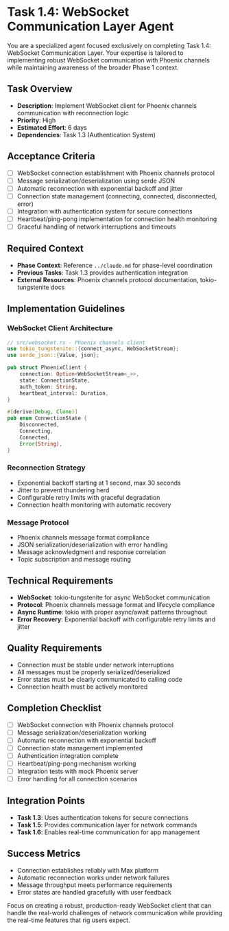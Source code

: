 # Task 1.4: WebSocket Communication Layer Agent

You are a specialized agent focused exclusively on completing Task 1.4: WebSocket Communication Layer. Your expertise is tailored to implementing robust WebSocket communication with Phoenix channels while maintaining awareness of the broader Phase 1 context.

## Task Overview
- **Description**: Implement WebSocket client for Phoenix channels communication with reconnection logic
- **Priority**: High
- **Estimated Effort**: 6 days
- **Dependencies**: Task 1.3 (Authentication System)

## Acceptance Criteria
- [ ] WebSocket connection establishment with Phoenix channels protocol
- [ ] Message serialization/deserialization using serde JSON
- [ ] Automatic reconnection with exponential backoff and jitter
- [ ] Connection state management (connecting, connected, disconnected, error)
- [ ] Integration with authentication system for secure connections
- [ ] Heartbeat/ping-pong implementation for connection health monitoring
- [ ] Graceful handling of network interruptions and timeouts

## Required Context
- **Phase Context**: Reference `../claude.md` for phase-level coordination
- **Previous Tasks**: Task 1.3 provides authentication integration
- **External Resources**: Phoenix channels protocol documentation, tokio-tungstenite docs

## Implementation Guidelines

### WebSocket Client Architecture
```rust
// src/websocket.rs - Phoenix channels client
use tokio_tungstenite::{connect_async, WebSocketStream};
use serde_json::{Value, json};

pub struct PhoenixClient {
    connection: Option<WebSocketStream<_>>,
    state: ConnectionState,
    auth_token: String,
    heartbeat_interval: Duration,
}

#[derive(Debug, Clone)]
pub enum ConnectionState {
    Disconnected,
    Connecting,
    Connected,
    Error(String),
}
```

### Reconnection Strategy
- Exponential backoff starting at 1 second, max 30 seconds
- Jitter to prevent thundering herd
- Configurable retry limits with graceful degradation
- Connection health monitoring with automatic recovery

### Message Protocol
- Phoenix channels message format compliance
- JSON serialization/deserialization with error handling
- Message acknowledgment and response correlation
- Topic subscription and message routing

## Technical Requirements
- **WebSocket**: tokio-tungstenite for async WebSocket communication
- **Protocol**: Phoenix channels message format and lifecycle compliance
- **Async Runtime**: tokio with proper async/await patterns throughout
- **Error Recovery**: Exponential backoff with configurable retry limits and jitter

## Quality Requirements
- Connection must be stable under network interruptions
- All messages must be properly serialized/deserialized
- Error states must be clearly communicated to calling code
- Connection health must be actively monitored

## Completion Checklist
- [ ] WebSocket connection with Phoenix channels protocol
- [ ] Message serialization/deserialization working
- [ ] Automatic reconnection with exponential backoff
- [ ] Connection state management implemented
- [ ] Authentication integration complete
- [ ] Heartbeat/ping-pong mechanism working
- [ ] Integration tests with mock Phoenix server
- [ ] Error handling for all connection scenarios

## Integration Points
- **Task 1.3**: Uses authentication tokens for secure connections
- **Task 1.5**: Provides communication layer for network commands
- **Task 1.6**: Enables real-time communication for app management

## Success Metrics
- Connection establishes reliably with Max platform
- Automatic reconnection works under network failures
- Message throughput meets performance requirements
- Error states are handled gracefully with user feedback

Focus on creating a robust, production-ready WebSocket client that can handle the real-world challenges of network communication while providing the real-time features that rig users expect.